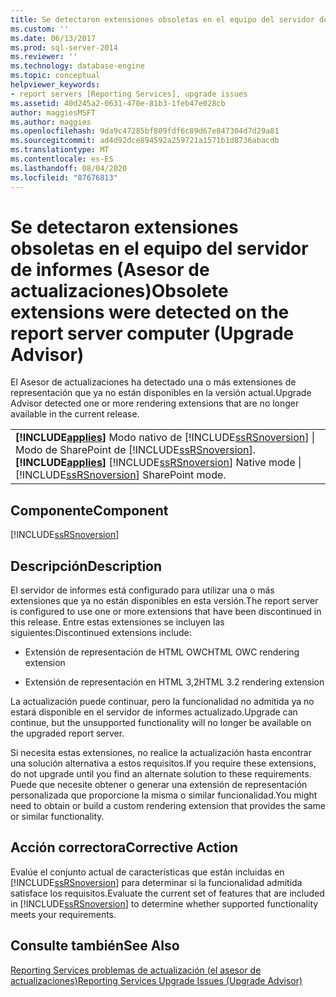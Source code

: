 ```yaml
---
title: Se detectaron extensiones obsoletas en el equipo del servidor de informes (Asesor de actualizaciones) | Microsoft Docs
ms.custom: ''
ms.date: 06/13/2017
ms.prod: sql-server-2014
ms.reviewer: ''
ms.technology: database-engine
ms.topic: conceptual
helpviewer_keywords:
- report servers [Reporting Services], upgrade issues
ms.assetid: 40d245a2-0631-470e-81b3-1feb47e028cb
author: maggiesMSFT
ms.author: maggies
ms.openlocfilehash: 9da9c47285bf809fdf6c89d67e847304d7d29a81
ms.sourcegitcommit: ad4d92dce894592a259721a1571b1d8736abacdb
ms.translationtype: MT
ms.contentlocale: es-ES
ms.lasthandoff: 08/04/2020
ms.locfileid: "87676813"
---
```

# <a name="obsolete-extensions-were-detected-on-the-report-server-computer-upgrade-advisor"></a><span data-ttu-id="e143c-102">Se detectaron extensiones obsoletas en el equipo del servidor de informes (Asesor de actualizaciones)</span><span class="sxs-lookup"><span data-stu-id="e143c-102">Obsolete extensions were detected on the report server computer (Upgrade Advisor)</span></span>
  <span data-ttu-id="e143c-103">El Asesor de actualizaciones ha detectado una o más extensiones de representación que ya no están disponibles en la versión actual.</span><span class="sxs-lookup"><span data-stu-id="e143c-103">Upgrade Advisor detected one or more rendering extensions that are no longer available in the current release.</span></span>  
  
||  
|-|  
|<span data-ttu-id="e143c-104">**[!INCLUDE[applies](../../includes/applies-md.md)]** Modo nativo de [!INCLUDE[ssRSnoversion](../../includes/ssrsnoversion-md.md)] &#124; Modo de SharePoint de [!INCLUDE[ssRSnoversion](../../includes/ssrsnoversion-md.md)].</span><span class="sxs-lookup"><span data-stu-id="e143c-104">**[!INCLUDE[applies](../../includes/applies-md.md)]**  [!INCLUDE[ssRSnoversion](../../includes/ssrsnoversion-md.md)] Native mode &#124; [!INCLUDE[ssRSnoversion](../../includes/ssrsnoversion-md.md)] SharePoint mode.</span></span>|  
  
## <a name="component"></a><span data-ttu-id="e143c-105">Componente</span><span class="sxs-lookup"><span data-stu-id="e143c-105">Component</span></span>  
 [!INCLUDE[ssRSnoversion](../../includes/ssrsnoversion-md.md)]  
  
## <a name="description"></a><span data-ttu-id="e143c-106">Descripción</span><span class="sxs-lookup"><span data-stu-id="e143c-106">Description</span></span>  
 <span data-ttu-id="e143c-107">El servidor de informes está configurado para utilizar una o más extensiones que ya no están disponibles en esta versión.</span><span class="sxs-lookup"><span data-stu-id="e143c-107">The report server is configured to use one or more extensions that have been discontinued in this release.</span></span> <span data-ttu-id="e143c-108">Entre estas extensiones se incluyen las siguientes:</span><span class="sxs-lookup"><span data-stu-id="e143c-108">Discontinued extensions include:</span></span>  
  
-   <span data-ttu-id="e143c-109">Extensión de representación de HTML OWC</span><span class="sxs-lookup"><span data-stu-id="e143c-109">HTML OWC rendering extension</span></span>  
  
-   <span data-ttu-id="e143c-110">Extensión de representación en HTML 3,2</span><span class="sxs-lookup"><span data-stu-id="e143c-110">HTML 3.2 rendering extension</span></span>  
  
 <span data-ttu-id="e143c-111">La actualización puede continuar, pero la funcionalidad no admitida ya no estará disponible en el servidor de informes actualizado.</span><span class="sxs-lookup"><span data-stu-id="e143c-111">Upgrade can continue, but the unsupported functionality will no longer be available on the upgraded report server.</span></span>  
  
 <span data-ttu-id="e143c-112">Si necesita estas extensiones, no realice la actualización hasta encontrar una solución alternativa a estos requisitos.</span><span class="sxs-lookup"><span data-stu-id="e143c-112">If you require these extensions, do not upgrade until you find an alternate solution to these requirements.</span></span> <span data-ttu-id="e143c-113">Puede que necesite obtener o generar una extensión de representación personalizada que proporcione la misma o similar funcionalidad.</span><span class="sxs-lookup"><span data-stu-id="e143c-113">You might need to obtain or build a custom rendering extension that provides the same or similar functionality.</span></span>  
  
## <a name="corrective-action"></a><span data-ttu-id="e143c-114">Acción correctora</span><span class="sxs-lookup"><span data-stu-id="e143c-114">Corrective Action</span></span>  
 <span data-ttu-id="e143c-115">Evalúe el conjunto actual de características que están incluidas en [!INCLUDE[ssRSnoversion](../../includes/ssrsnoversion-md.md)] para determinar si la funcionalidad admitida satisface los requisitos.</span><span class="sxs-lookup"><span data-stu-id="e143c-115">Evaluate the current set of features that are included in [!INCLUDE[ssRSnoversion](../../includes/ssrsnoversion-md.md)] to determine whether supported functionality meets your requirements.</span></span>  
  
## <a name="see-also"></a><span data-ttu-id="e143c-116">Consulte también</span><span class="sxs-lookup"><span data-stu-id="e143c-116">See Also</span></span>  
 [<span data-ttu-id="e143c-117">Reporting Services problemas de actualización &#40;el asesor de actualizaciones&#41;</span><span class="sxs-lookup"><span data-stu-id="e143c-117">Reporting Services Upgrade Issues &#40;Upgrade Advisor&#41;</span></span>](../../../2014/sql-server/install/reporting-services-upgrade-issues-upgrade-advisor.md)  
  
  
